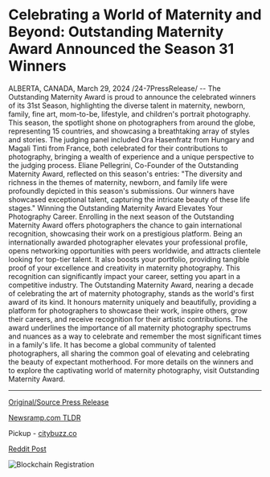 # Celebrating a World of Maternity and Beyond: Outstanding Maternity Award Announced the Season 31 Winners

ALBERTA, CANADA, March 29, 2024 /24-7PressRelease/ -- The Outstanding Maternity Award is proud to announce the celebrated winners of its 31st Season, highlighting the diverse talent in maternity, newborn, family, fine art, mom-to-be, lifestyle, and children's portrait photography. This season, the spotlight shone on photographers from around the globe, representing 15 countries, and showcasing a breathtaking array of styles and stories.  The judging panel included Ora Hasenfratz from Hungary and Magali Tinti from France, both celebrated for their contributions to photography, bringing a wealth of experience and a unique perspective to the judging process.  Eliane Pellegrini, Co-Founder of the Outstanding Maternity Award, reflected on this season's entries: "The diversity and richness in the themes of maternity, newborn, and family life were profoundly depicted in this season's submissions. Our winners have showcased exceptional talent, capturing the intricate beauty of these life stages."  Winning the Outstanding Maternity Award Elevates Your Photography Career.  Enrolling in the next season of the Outstanding Maternity Award offers photographers the chance to gain international recognition, showcasing their work on a prestigious platform. Being an internationally awarded photographer elevates your professional profile, opens networking opportunities with peers worldwide, and attracts clientele looking for top-tier talent.   It also boosts your portfolio, providing tangible proof of your excellence and creativity in maternity photography. This recognition can significantly impact your career, setting you apart in a competitive industry.  The Outstanding Maternity Award, nearing a decade of celebrating the art of maternity photography, stands as the world's first award of its kind. It honours maternity uniquely and beautifully, providing a platform for photographers to showcase their work, inspire others, grow their careers, and receive recognition for their artistic contributions.  The award underlines the importance of all maternity photography spectrums and nuances as a way to celebrate and remember the most significant times in a family's life. It has become a global community of talented photographers, all sharing the common goal of elevating and celebrating the beauty of expectant motherhood.  For more details on the winners and to explore the captivating world of maternity photography, visit Outstanding Maternity Award. 

---

[Original/Source Press Release](https://www.24-7pressrelease.com/press-release/509637/celebrating-a-world-of-maternity-and-beyond-outstanding-maternity-award-announced-the-season-31-winners)
                    

[Newsramp.com TLDR](https://newsramp.com/curated-news/outstanding-maternity-award-announces-31st-season-winners/eca66a2b5cdd947061f0a41d420ba915) 


Pickup - [citybuzz.co](https://citybuzz.co/2024/03/29/celebrating-global-excellence-in-maternity-photography)
 



[Reddit Post](https://www.reddit.com/r/AwardsAndRecognition/comments/1bqj0zo/outstanding_maternity_award_announces_31st_season/) 



![Blockchain Registration](https://cdn.newsramp.app/24-7PressRelease/qrcode/243/29/wolfRytG.webp)